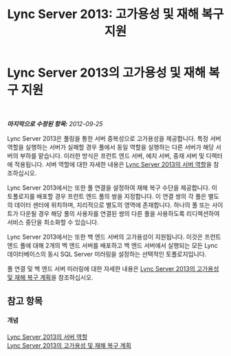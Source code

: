 ﻿---
title: 'Lync Server 2013: 고가용성 및 재해 복구 지원'
TOCTitle: 고가용성 및 재해 복구 지원
ms:assetid: 47e77e85-c7c3-4ade-8db7-a34c71aeafd7
ms:mtpsurl: https://technet.microsoft.com/ko-kr/library/JJ204866(v=OCS.15)
ms:contentKeyID: 49303510
ms.date: 08/10/2015
mtps_version: v=OCS.15
ms.translationtype: HT
---

# Lync Server 2013의 고가용성 및 재해 복구 지원

 

_**마지막으로 수정된 항목:** 2012-09-25_

Lync Server 2013은 풀링을 통한 서버 중복성으로 고가용성을 제공합니다. 특정 서버 역할을 실행하는 서버가 실패할 경우 풀에서 동일 역할을 실행하는 다른 서버가 해당 서버의 부하를 맡습니다. 이러한 방식은 프런트 엔드 서버, 에지 서버, 중재 서버 및 디렉터에 적용됩니다. 서버 역할에 대한 자세한 내용은 [Lync Server 2013의 서버 역할](lync-server-2013-server-roles.md)을 참조하십시오.

Lync Server 2013에서는 또한 풀 연결을 설정하여 재해 복구 수단을 제공합니다. 이 토폴로지를 배포할 경우 프런트 엔드 풀의 쌍을 지정합니다. 이 연결 쌍의 각 풀은 별도의 데이터 센터에 위치하며, 지리적으로 별도의 영역에 존재합니다. 하나의 풀 또는 사이트가 다운될 경우 해당 풀의 사용자를 연결된 쌍의 다른 풀을 사용하도록 리디렉션하여 서비스 중단을 최소화할 수 있습니다.

Lync Server 2013에서는 또한 백 엔드 서버의 고가용성이 지원됩니다. 이것은 프런트 엔드 풀에 대해 2개의 백 엔드 서버를 배포하고 백 엔드 서버에서 실행되는 모든 Lync 데이터베이스의 동시 SQL Server 미러링을 설정하는 선택적인 토폴로지입니다.

풀 연결 및 백 엔드 서버 미러링에 대한 자세한 내용은 [Lync Server 2013의 고가용성 및 재해 복구 계획](lync-server-2013-planning-for-high-availability-and-disaster-recovery.md)을 참조하십시오.

## 참고 항목

#### 개념

[Lync Server 2013의 서버 역할](lync-server-2013-server-roles.md)  
[Lync Server 2013의 고가용성 및 재해 복구 계획](lync-server-2013-planning-for-high-availability-and-disaster-recovery.md)

